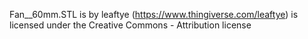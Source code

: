 Fan__60mm.STL is by leaftye (https://www.thingiverse.com/leaftye) is licensed under the Creative Commons - Attribution license